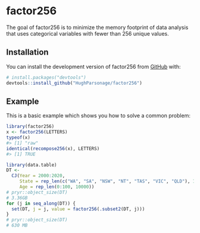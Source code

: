 
<!-- README.md is generated from README.Rmd. Please edit that file -->

# factor256

<!-- badges: start -->

<!-- badges: end -->

The goal of factor256 is to minimize the memory footprint of data
analysis that uses categorical variables with fewer than 256 unique
values.

## Installation

You can install the development version of factor256 from
[GitHub](https://github.com/) with:

``` r
# install.packages("devtools")
devtools::install_github("HughParsonage/factor256")
```

## Example

This is a basic example which shows you how to solve a common problem:

``` r
library(factor256)
x <- factor256(LETTERS)
typeof(x)
#> [1] "raw"
identical(recompose256(x), LETTERS)
#> [1] TRUE
```

``` r
library(data.table)
DT <-
  CJ(Year = 2000:2020,
     State = rep_len(c("WA", "SA", "NSW", "NT", "TAS", "VIC", "QLD"), 1000),
     Age = rep_len(0:100, 10000))
# pryr::object_size(DT)
# 3.36GB
for (j in seq_along(DT)) {
  set(DT, j = j, value = factor256(.subset2(DT, j)))
}
# pryr::object_size(DT)
# 630 MB
```
